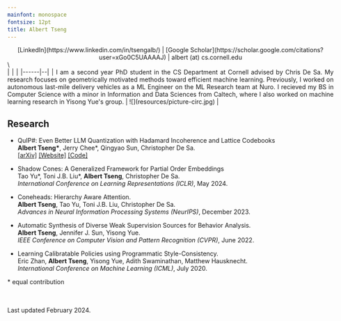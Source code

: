 ```yaml
---
mainfont: monospace
fontsize: 12pt
title: Albert Tseng
---
```


<style>
body { max-width: 750px !important; }
tbody {
    border-top: none;
    border-bottom: none;
}
header { height:0px;}
</style>

<center>
[LinkedIn](https://www.linkedin.com/in/tsengalb/) | [Google Scholar](https://scholar.google.com/citations?user=xGo0C5UAAAAJ) | albert (at) cs.cornell.edu
</center>
\

<div style="text-align: justify">
| | |
|------|--|
| I am a second year PhD student in the CS Department at Cornell advised by Chris De Sa. My research focuses on geometrically motivated methods toward efficient machine learning. Previously, I worked on autonomous last-mile delivery vehicles as a ML Engineer on the ML Research team at Nuro. I recieved my BS in Computer Science with a minor in Information and Data Sciences from Caltech, where I also worked on machine learning research in Yisong Yue's group. | ![](resources/picture-circ.jpg) |
</div>


## Research

- QuIP#: Even Better LLM Quantization with Hadamard Incoherence and Lattice Codebooks  
  **Albert Tseng\***, Jerry Chee\*, Qingyao Sun, Christopher De Sa.  
  [[arXiv]](https://arxiv.org/abs/2402.04396) [[Website]](https://cornell-relaxml.github.io/quip-sharp/) [[Code]](https://github.com/Cornell-RelaxML/quip-sharp/tree/main)   

- Shadow Cones: A Generalized Framework for Partial Order Embeddings  
  Tao Yu\*, Toni J.B. Liu\*, **Albert Tseng**, Christopher De Sa.  
  *International Conference on Learning Representations (ICLR)*, May 2024.  

- Coneheads: Hierarchy Aware Attention.  
  **Albert Tseng**, Tao Yu, Toni J.B. Liu, Christopher De Sa.  
  *Advances in Neural Information Processing Systems (NeurIPS)*, December 2023.  
  
- Automatic Synthesis of Diverse Weak Supervision Sources for Behavior Analysis.  
  **Albert Tseng**, Jennifer J. Sun, Yisong Yue.  
  *IEEE Conference on Computer Vision and Pattern Recognition (CVPR)*, June 2022.
  
- Learning Calibratable Policies using Programmatic Style-Consistency.  
  Eric Zhan, **Albert Tseng**, Yisong Yue, Adith Swaminathan, Matthew Hausknecht.  
  *International Conference on Machine Learning (ICML)*, July 2020.

\* equal contribution

\
\
Last updated February 2024.